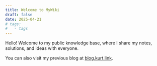 ```yaml
---
title: Welcome to MyWiki
draft: false
date: 2025-04-21
# tags:
#   - tags
---
```


Hello! Welcome to my public knowledge base, where I share my notes, solutions, and ideas with everyone.

You can also visit my previous blog at [blog.kurt.link](https://blog.kurt.link/).
